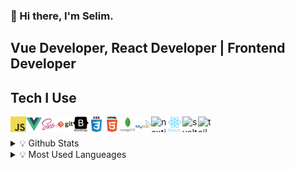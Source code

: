 ### 👋 Hi there, I'm Selim.

## Vue Developer, React Developer |  Frontend Developer

## Tech I Use

<img  align="left" src="https://raw.githubusercontent.com/github/explore/80688e429a7d4ef2fca1e82350fe8e3517d3494d/topics/javascript/javascript.png" width="25" height="25">



<img  align="left" src="https://raw.githubusercontent.com/github/explore/80688e429a7d4ef2fca1e82350fe8e3517d3494d/topics/vue/vue.png" width="25" height="25">

<img  align="left" src="https://raw.githubusercontent.com/github/explore/80688e429a7d4ef2fca1e82350fe8e3517d3494d/topics/sass/sass.png" width="25" height="25">

<img  align="left" src="https://raw.githubusercontent.com/github/explore/80688e429a7d4ef2fca1e82350fe8e3517d3494d/topics/git/git.png" width="25" height="25">


  <img
    src="https://raw.githubusercontent.com/devicons/devicon/master/icons/bootstrap/bootstrap-plain-wordmark.svg"
    alt="bootstrap"
    align="left"
    width="25"
    height="25"
  />

 <img
    src="https://raw.githubusercontent.com/devicons/devicon/master/icons/css3/css3-original-wordmark.svg"
    alt="css3"
    align="left"
    width="25"
    height="25"
  />


  <img
    src="https://raw.githubusercontent.com/devicons/devicon/master/icons/html5/html5-original-wordmark.svg"
    alt="html5"
    align="left"
    width="25"
    height="25"
  />

   <img
    src="https://raw.githubusercontent.com/devicons/devicon/master/icons/mongodb/mongodb-original-wordmark.svg"
    alt="mongodb"
    align="left"
    width="25"
    height="25"
  />

  <img
    src="https://raw.githubusercontent.com/devicons/devicon/master/icons/mysql/mysql-original-wordmark.svg"
    alt="mysql"
    align="left"
    width="25"
    height="25"
  />

   <img
    src="https://cdn.worldvectorlogo.com/logos/nextjs-2.svg"
    alt="nextjs"
    align="left"
    width="25"
    height="25"
  />

   <img
    src="https://raw.githubusercontent.com/devicons/devicon/master/icons/react/react-original-wordmark.svg"
    alt="react"
    align="left"
    width="25"
    height="25"
  />

  <img
    src="https://upload.wikimedia.org/wikipedia/commons/1/1b/Svelte_Logo.svg"
    alt="svelte"
    align="left"
    width="25"
    height="25"
  />

 <img
    src="https://www.vectorlogo.zone/logos/tailwindcss/tailwindcss-icon.svg"
    alt="tailwind"
    align="left"
    width="25"
    height="25"
  />

  

  
<br />
<br />

<details>
<summary> 💡 Github Stats</summary>

<img src="https://github-readme-stats.vercel.app/api?username=jushcmd&show_icons=true&theme=radical" >
</details>


<details>
<summary> 💡 Most Used Langueages</summary>

 <img height=200 align="center" src="https://github-readme-stats.vercel.app/api/top-langs?username=jushcmd&layout=compact&langs_count=8&card_width=320" />

</details>
